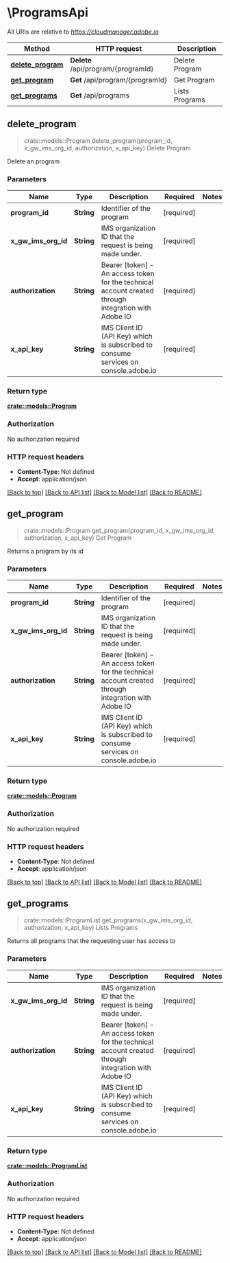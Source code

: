 # \ProgramsApi

All URIs are relative to *https://cloudmanager.adobe.io*

Method | HTTP request | Description
------------- | ------------- | -------------
[**delete_program**](ProgramsApi.md#delete_program) | **Delete** /api/program/{programId} | Delete Program
[**get_program**](ProgramsApi.md#get_program) | **Get** /api/program/{programId} | Get Program
[**get_programs**](ProgramsApi.md#get_programs) | **Get** /api/programs | Lists Programs



## delete_program

> crate::models::Program delete_program(program_id, x_gw_ims_org_id, authorization, x_api_key)
Delete Program

Delete an program

### Parameters


Name | Type | Description  | Required | Notes
------------- | ------------- | ------------- | ------------- | -------------
**program_id** | **String** | Identifier of the program | [required] |
**x_gw_ims_org_id** | **String** | IMS organization ID that the request is being made under. | [required] |
**authorization** | **String** | Bearer [token] - An access token for the technical account created through integration with Adobe IO | [required] |
**x_api_key** | **String** | IMS Client ID (API Key) which is subscribed to consume services on console.adobe.io | [required] |

### Return type

[**crate::models::Program**](Program.md)

### Authorization

No authorization required

### HTTP request headers

- **Content-Type**: Not defined
- **Accept**: application/json

[[Back to top]](#) [[Back to API list]](../README.md#documentation-for-api-endpoints) [[Back to Model list]](../README.md#documentation-for-models) [[Back to README]](../README.md)


## get_program

> crate::models::Program get_program(program_id, x_gw_ims_org_id, authorization, x_api_key)
Get Program

Returns a program by its id

### Parameters


Name | Type | Description  | Required | Notes
------------- | ------------- | ------------- | ------------- | -------------
**program_id** | **String** | Identifier of the program | [required] |
**x_gw_ims_org_id** | **String** | IMS organization ID that the request is being made under. | [required] |
**authorization** | **String** | Bearer [token] - An access token for the technical account created through integration with Adobe IO | [required] |
**x_api_key** | **String** | IMS Client ID (API Key) which is subscribed to consume services on console.adobe.io | [required] |

### Return type

[**crate::models::Program**](Program.md)

### Authorization

No authorization required

### HTTP request headers

- **Content-Type**: Not defined
- **Accept**: application/json

[[Back to top]](#) [[Back to API list]](../README.md#documentation-for-api-endpoints) [[Back to Model list]](../README.md#documentation-for-models) [[Back to README]](../README.md)


## get_programs

> crate::models::ProgramList get_programs(x_gw_ims_org_id, authorization, x_api_key)
Lists Programs

Returns all programs that the requesting user has access to

### Parameters


Name | Type | Description  | Required | Notes
------------- | ------------- | ------------- | ------------- | -------------
**x_gw_ims_org_id** | **String** | IMS organization ID that the request is being made under. | [required] |
**authorization** | **String** | Bearer [token] - An access token for the technical account created through integration with Adobe IO | [required] |
**x_api_key** | **String** | IMS Client ID (API Key) which is subscribed to consume services on console.adobe.io | [required] |

### Return type

[**crate::models::ProgramList**](programList.md)

### Authorization

No authorization required

### HTTP request headers

- **Content-Type**: Not defined
- **Accept**: application/json

[[Back to top]](#) [[Back to API list]](../README.md#documentation-for-api-endpoints) [[Back to Model list]](../README.md#documentation-for-models) [[Back to README]](../README.md)

